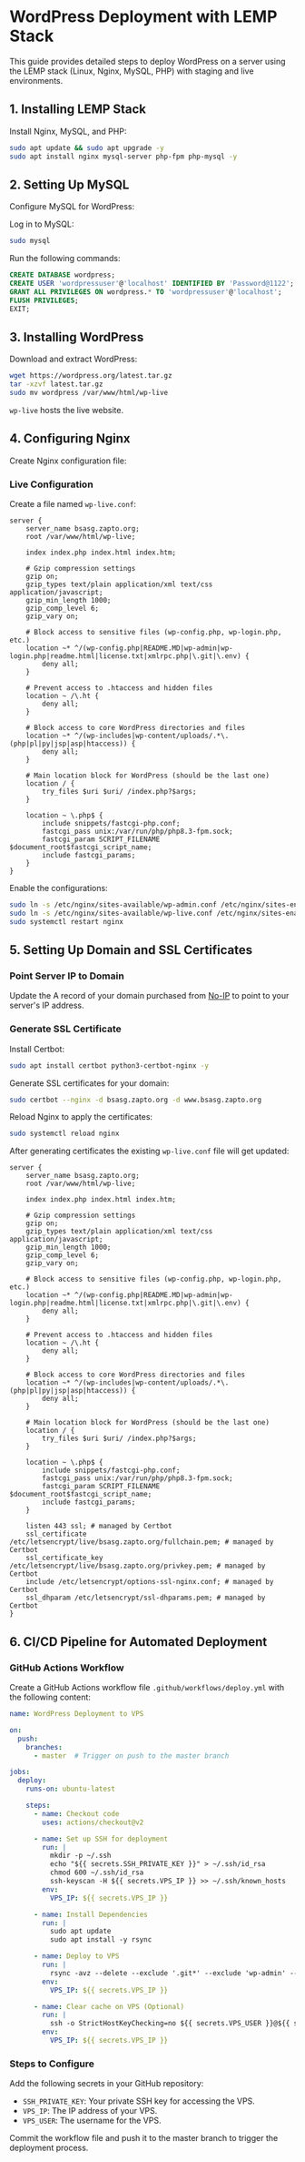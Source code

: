 # WordPress Deployment with LEMP Stack

This guide provides detailed steps to deploy WordPress on a server using the LEMP stack (Linux, Nginx, MySQL, PHP) with staging and live environments.

## 1. Installing LEMP Stack
Install Nginx, MySQL, and PHP:
```bash
sudo apt update && sudo apt upgrade -y
sudo apt install nginx mysql-server php-fpm php-mysql -y
```

## 2. Setting Up MySQL
Configure MySQL for WordPress:

Log in to MySQL:
```bash
sudo mysql
```

Run the following commands:
```sql
CREATE DATABASE wordpress;
CREATE USER 'wordpressuser'@'localhost' IDENTIFIED BY 'Password@1122';
GRANT ALL PRIVILEGES ON wordpress.* TO 'wordpressuser'@'localhost';
FLUSH PRIVILEGES;
EXIT;
```

## 3. Installing WordPress
Download and extract WordPress:
```bash
wget https://wordpress.org/latest.tar.gz
tar -xzvf latest.tar.gz
sudo mv wordpress /var/www/html/wp-live
```
 `wp-live` hosts the live website.

## 4. Configuring Nginx
Create Nginx configuration file:

### Live Configuration
Create a file named `wp-live.conf`:

```nginx
server {
    server_name bsasg.zapto.org;
    root /var/www/html/wp-live;

    index index.php index.html index.htm;

    # Gzip compression settings
    gzip on;
    gzip_types text/plain application/xml text/css application/javascript;
    gzip_min_length 1000;
    gzip_comp_level 6;
    gzip_vary on;

    # Block access to sensitive files (wp-config.php, wp-login.php, etc.)
    location ~* ^/(wp-config.php|README.MD|wp-admin|wp-login.php|readme.html|license.txt|xmlrpc.php|\.git|\.env) {
        deny all;
    }

    # Prevent access to .htaccess and hidden files
    location ~ /\.ht {
        deny all;
    }

    # Block access to core WordPress directories and files
    location ~* ^/(wp-includes|wp-content/uploads/.*\.(php|pl|py|jsp|asp|htaccess)) {
        deny all;
    }

    # Main location block for WordPress (should be the last one)
    location / {
        try_files $uri $uri/ /index.php?$args;
    }

    location ~ \.php$ {
        include snippets/fastcgi-php.conf;
        fastcgi_pass unix:/var/run/php/php8.3-fpm.sock;
        fastcgi_param SCRIPT_FILENAME $document_root$fastcgi_script_name;
        include fastcgi_params;
    }
}
```

Enable the configurations:
```bash
sudo ln -s /etc/nginx/sites-available/wp-admin.conf /etc/nginx/sites-enabled/
sudo ln -s /etc/nginx/sites-available/wp-live.conf /etc/nginx/sites-enabled/
sudo systemctl restart nginx
```

## 5. Setting Up Domain and SSL Certificates
### Point Server IP to Domain
Update the A record of your domain purchased from [No-IP](https://www.noip.com/) to point to your server's IP address.

### Generate SSL Certificate
Install Certbot:
```bash
sudo apt install certbot python3-certbot-nginx -y
```

Generate SSL certificates for your domain:
```bash
sudo certbot --nginx -d bsasg.zapto.org -d www.bsasg.zapto.org
```

Reload Nginx to apply the certificates:
```bash
sudo systemctl reload nginx
```

After generating certificates the existing `wp-live.conf` file will get updated:

```nginx
server {
    server_name bsasg.zapto.org;
    root /var/www/html/wp-live;

    index index.php index.html index.htm;

    # Gzip compression settings
    gzip on;
    gzip_types text/plain application/xml text/css application/javascript;
    gzip_min_length 1000;
    gzip_comp_level 6;
    gzip_vary on;

    # Block access to sensitive files (wp-config.php, wp-login.php, etc.)
    location ~* ^/(wp-config.php|README.MD|wp-admin|wp-login.php|readme.html|license.txt|xmlrpc.php|\.git|\.env) {
        deny all;
    }

    # Prevent access to .htaccess and hidden files
    location ~ /\.ht {
        deny all;
    }

    # Block access to core WordPress directories and files
    location ~* ^/(wp-includes|wp-content/uploads/.*\.(php|pl|py|jsp|asp|htaccess)) {
        deny all;
    }

    # Main location block for WordPress (should be the last one)
    location / {
        try_files $uri $uri/ /index.php?$args;
    }

    location ~ \.php$ {
        include snippets/fastcgi-php.conf;
        fastcgi_pass unix:/var/run/php/php8.3-fpm.sock;
        fastcgi_param SCRIPT_FILENAME $document_root$fastcgi_script_name;
        include fastcgi_params;
    }

    listen 443 ssl; # managed by Certbot
    ssl_certificate /etc/letsencrypt/live/bsasg.zapto.org/fullchain.pem; # managed by Certbot
    ssl_certificate_key /etc/letsencrypt/live/bsasg.zapto.org/privkey.pem; # managed by Certbot
    include /etc/letsencrypt/options-ssl-nginx.conf; # managed by Certbot
    ssl_dhparam /etc/letsencrypt/ssl-dhparams.pem; # managed by Certbot
}
```

## 6. CI/CD Pipeline for Automated Deployment
### GitHub Actions Workflow
Create a GitHub Actions workflow file `.github/workflows/deploy.yml` with the following content:
```yaml
name: WordPress Deployment to VPS

on:
  push:
    branches:
      - master  # Trigger on push to the master branch

jobs:
  deploy:
    runs-on: ubuntu-latest

    steps:
      - name: Checkout code
        uses: actions/checkout@v2

      - name: Set up SSH for deployment
        run: |
          mkdir -p ~/.ssh
          echo "${{ secrets.SSH_PRIVATE_KEY }}" > ~/.ssh/id_rsa
          chmod 600 ~/.ssh/id_rsa
          ssh-keyscan -H ${{ secrets.VPS_IP }} >> ~/.ssh/known_hosts
        env:
          VPS_IP: ${{ secrets.VPS_IP }}

      - name: Install Dependencies
        run: |
          sudo apt update
          sudo apt install -y rsync

      - name: Deploy to VPS
        run: |
          rsync -avz --delete --exclude '.git*' --exclude 'wp-admin' --exclude 'wp-config.php' --exclude 'readme.html' --exclude 'license.txt' --exclude 'xmlrpc.php' ./ ${{ secrets.VPS_USER }}@${{ secrets.VPS_IP }}:/var/www/html/wp-live/
        env:
          VPS_IP: ${{ secrets.VPS_IP }}

      - name: Clear cache on VPS (Optional)
        run: |
          ssh -o StrictHostKeyChecking=no ${{ secrets.VPS_USER }}@${{ secrets.VPS_IP }} 'sudo systemctl restart nginx php8.3-fpm'
        env:
          VPS_IP: ${{ secrets.VPS_IP }}
```

### Steps to Configure
Add the following secrets in your GitHub repository:
- `SSH_PRIVATE_KEY`: Your private SSH key for accessing the VPS.
- `VPS_IP`: The IP address of your VPS.
- `VPS_USER`: The username for the VPS.

Commit the workflow file and push it to the master branch to trigger the deployment process.
